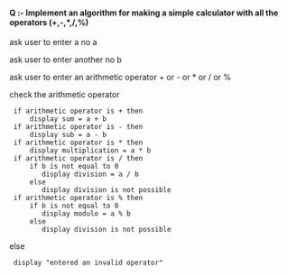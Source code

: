 #### Q :- Implement an algorithm for making a simple calculator with all the operators (+,-,*,/,%)

ask user to enter a no a

ask user to enter another no b

ask user to enter an arithmetic operator + or - or * or / or %

check the arithmetic operator

     if arithmetic operator is + then 
         display sum = a + b
     if arithmetic operator is - then 
         display sub = a - b
     if arithmetic operator is * then 
         display multiplication = a * b
     if arithmetic operator is / then 
         if b is not equal to 0
            display division = a / b
         else
            display division is not possible
     if arithmetic operator is % then 
         if b is not equal to 0
            display modulo = a % b
         else
            display division is not possible
else 

     display "entered an invalid operator"

